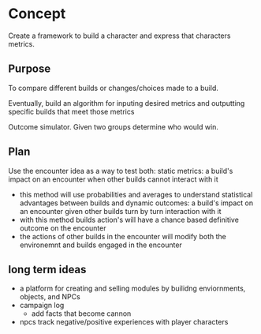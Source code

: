 # Concept

Create a framework to build a character and express that characters metrics. 


## Purpose
To compare different builds or changes/choices made to a build.

Eventually, build an algorithm for inputing desired metrics and outputting specific builds that meet those metrics

Outcome simulator. Given two groups determine who would win.

## Plan
Use the encounter idea as a way to test both:
static metrics: a build's impact on an encounter when other builds cannot interact with it
- this method will use probabilities and averages to understand statistical advantages between builds
and 
dynamic outcomes: a build's impact on an encounter given other builds turn by turn interaction with it
- with this method builds action's will have a chance based definitive outcome on the encounter
- the actions of other builds in the encounter will modify both the environemnt and builds engaged in the encounter
 

 ## long term ideas
 - a platform for creating and selling modules by builidng enviornments, objects, and NPCs 
 - campaign log
    - add facts that become cannon
 - npcs track negative/positive experiences with player characters